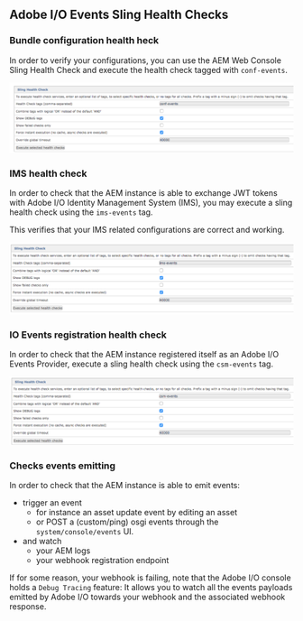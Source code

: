    
  
## Adobe I/O Events Sling Health Checks

### Bundle configuration health heck 

In order to verify your configurations, you can use the AEM Web Console Sling Health Check
and execute the health check tagged with `conf-events`.

   ![Health check for eventproxy,conf](../img/events_aem_21.png "Health check for conf-events")


### IMS health check 

In order to check that the AEM instance is able to exchange JWT tokens 
with Adobe I/O Identity Management System (IMS), you may execute a sling health check using the `ims-events` tag.

This verifies that your IMS related configurations are correct and working.

   ![Health check for eventproxy,ims](../img/events_aem_22.png "Health check for ims-events")


### IO Events registration health check 

In order to check that the AEM instance registered itself as an Adobe I/O Events Provider,
 execute a sling health check using the `csm-events` tag.

   ![Health check for eventproxy,csm](../img/events_aem_23.png "Health check for csm-events")


### Checks events emitting

In order to check that the AEM instance is able to emit events:
* trigger an event 
   * for instance an asset update event by editing an asset
   * or POST a (custom/ping) osgi events through the `system/console/events` UI.
* and watch 
  * your AEM logs 
  * your webhook registration endpoint


If for some reason, your webhook is failing, note that the Adobe I/O console holds a `Debug Tracing` feature:
It allows you to watch all the events payloads emitted by Adobe I/O towards your webhook and the associated webhook response.
